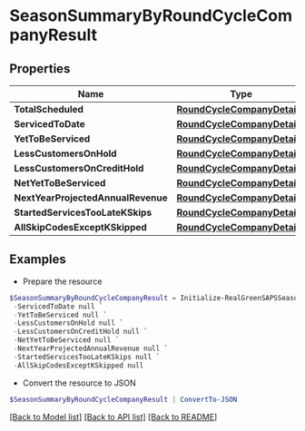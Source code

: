 # SeasonSummaryByRoundCycleCompanyResult
## Properties

Name | Type | Description | Notes
------------ | ------------- | ------------- | -------------
**TotalScheduled** | [**RoundCycleCompanyDetail[]**](RoundCycleCompanyDetail.md) |  | [optional] 
**ServicedToDate** | [**RoundCycleCompanyDetail[]**](RoundCycleCompanyDetail.md) |  | [optional] 
**YetToBeServiced** | [**RoundCycleCompanyDetail[]**](RoundCycleCompanyDetail.md) |  | [optional] 
**LessCustomersOnHold** | [**RoundCycleCompanyDetail[]**](RoundCycleCompanyDetail.md) |  | [optional] 
**LessCustomersOnCreditHold** | [**RoundCycleCompanyDetail[]**](RoundCycleCompanyDetail.md) |  | [optional] 
**NetYetToBeServiced** | [**RoundCycleCompanyDetail[]**](RoundCycleCompanyDetail.md) |  | [optional] 
**NextYearProjectedAnnualRevenue** | [**RoundCycleCompanyDetail[]**](RoundCycleCompanyDetail.md) |  | [optional] 
**StartedServicesTooLateKSkips** | [**RoundCycleCompanyDetail[]**](RoundCycleCompanyDetail.md) |  | [optional] 
**AllSkipCodesExceptKSkipped** | [**RoundCycleCompanyDetail[]**](RoundCycleCompanyDetail.md) |  | [optional] 

## Examples

- Prepare the resource
```powershell
$SeasonSummaryByRoundCycleCompanyResult = Initialize-RealGreenSAPSSeasonSummaryByRoundCycleCompanyResult  -TotalScheduled null `
 -ServicedToDate null `
 -YetToBeServiced null `
 -LessCustomersOnHold null `
 -LessCustomersOnCreditHold null `
 -NetYetToBeServiced null `
 -NextYearProjectedAnnualRevenue null `
 -StartedServicesTooLateKSkips null `
 -AllSkipCodesExceptKSkipped null
```

- Convert the resource to JSON
```powershell
$SeasonSummaryByRoundCycleCompanyResult | ConvertTo-JSON
```

[[Back to Model list]](../README.md#documentation-for-models) [[Back to API list]](../README.md#documentation-for-api-endpoints) [[Back to README]](../README.md)

